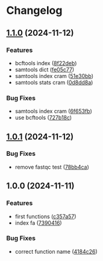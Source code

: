 # Changelog

## [1.1.0](https://github.com/jlanga/snakehelpers/compare/v1.0.1...v1.1.0) (2024-11-12)


### Features

* bcftools index ([8f22deb](https://github.com/jlanga/snakehelpers/commit/8f22debb29fb420c16e374bc477f2bfcbe3257af))
* samtools dict ([fe05c77](https://github.com/jlanga/snakehelpers/commit/fe05c7757e94f71d4c0ef281ba20ed0f955977ad))
* samtools index cram ([51e30bb](https://github.com/jlanga/snakehelpers/commit/51e30bbd9b56fb8e28bbd1ffa7bb658da5af204a))
* samtools stats cram ([0d8dd8a](https://github.com/jlanga/snakehelpers/commit/0d8dd8a714d3d301603f2dd84b7970792dd5203c))


### Bug Fixes

* samtools index cram ([6f653fb](https://github.com/jlanga/snakehelpers/commit/6f653fb03127514080ab632e7c5c810360a7bf64))
* use bcftools ([727b18c](https://github.com/jlanga/snakehelpers/commit/727b18c2b073545902c3edd27cca573429dd217e))

## [1.0.1](https://github.com/jlanga/snakehelpers/compare/v1.0.0...v1.0.1) (2024-11-12)


### Bug Fixes

* remove fastqc test ([78bb4ca](https://github.com/jlanga/snakehelpers/commit/78bb4ca348d887183a7ad5dbfc9a67db54029103))

## 1.0.0 (2024-11-11)


### Features

* first functions ([c357a57](https://github.com/jlanga/snakehelpers/commit/c357a570dcdbb2504a9188c8925fa73f0cacdbe8))
* index fa ([7390416](https://github.com/jlanga/snakehelpers/commit/7390416acfc99689a17d9922dd9c5f953b715a6e))


### Bug Fixes

* correct function name ([4184c26](https://github.com/jlanga/snakehelpers/commit/4184c268ed79c6ff8458b6ae9f0d5c71a67867cb))
